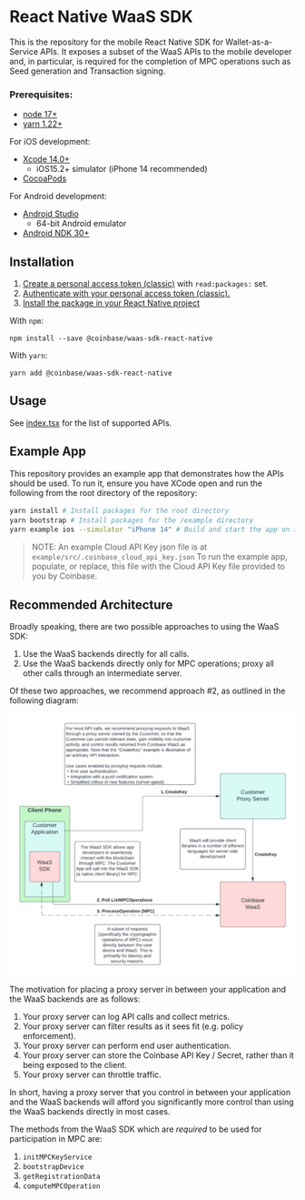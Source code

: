 # React Native WaaS SDK

This is the repository for the mobile React Native SDK for Wallet-as-a-Service APIs.
It exposes a subset of the WaaS APIs to the mobile developer and, in particular, is
required for the completion of MPC operations such as Seed generation and Transaction signing.

### Prerequisites:

- [node 17+](https://nodejs.org/en/download/)
- [yarn 1.22+](https://yarnpkg.com/getting-started/install)

For iOS development:
- [Xcode 14.0+](https://developer.apple.com/xcode/)
  - iOS15.2+ simulator (iPhone 14 recommended)
- [CocoaPods](https://guides.cocoapods.org/using/getting-started.html)

For Android development:
- [Android Studio](https://developer.android.com/studio)
  - 64-bit Android emulator
- [Android NDK 30+](https://developer.android.com/ndk)

## Installation

1. [Create a personal access token (classic)](https://docs.github.com/en/authentication/keeping-your-account-and-data-secure/creating-a-personal-access-token#creating-a-personal-access-token-classic) with `read:packages:` set.
2. [Authenticate with your personal access token (classic).](https://docs.github.com/en/packages/working-with-a-github-packages-registry/working-with-the-npm-registry#authenticating-to-github-packages)
3. [Install the package in your React Native project](https://docs.github.com/en/packages/working-with-a-github-packages-registry/working-with-the-npm-registry#installing-a-package)

With `npm`:

```
npm install --save @coinbase/waas-sdk-react-native
```

With `yarn`:

```
yarn add @coinbase/waas-sdk-react-native
```

## Usage

See [index.tsx](./src/index.tsx) for the list of supported APIs.

## Example App

This repository provides an example app that demonstrates how the APIs should be used. To run it,
ensure you have XCode open and run the following from the root directory of the repository:

```bash
yarn install # Install packages for the root directory
yarn bootstrap # Install packages for the /example directory
yarn example ios --simulator "iPhone 14" # Build and start the app on iOS simulator
```

> NOTE: An example Cloud API Key json file is at `example/src/.coinbase_cloud_api_key.json`
> To run the example app, populate, or replace, this file with the Cloud API Key file provided to you
> by Coinbase.

## Recommended Architecture

Broadly speaking, there are two possible approaches to using the WaaS SDK:

1. Use the WaaS backends directly for all calls.
2. Use the WaaS backends directly only for MPC operations; proxy all other calls through an intermediate server.

Of these two approaches, we recommend approach #2, as outlined in the following diagram:

![Recommended Set-up](./assets/diagram.png)

The motivation for placing a proxy server in between your application and the WaaS backends are as
follows:

1. Your proxy server can log API calls and collect metrics.
2. Your proxy server can filter results as it sees fit (e.g. policy enforcement).
3. Your proxy server can perform end user authentication.
4. Your proxy server can store the Coinbase API Key / Secret, rather than it being exposed to the client.
5. Your proxy server can throttle traffic.

In short, having a proxy server that you control in between your application and the WaaS backends will
afford you significantly more control than using the WaaS backends directly in most cases.

The methods from the WaaS SDK which are _required_ to be used for participation in MPC are:
1. `initMPCKeyService`
2. `bootstrapDevice`
3. `getRegistrationData`
4. `computeMPCOperation`

